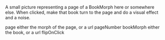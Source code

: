 A small picture representing a page of a BookMorph here or somewhere else.  When clicked, make that book turn to the page and do a visual effect and a noise.

page			either the morph of the page, or a url
pageNumber
bookMorph		either the book, or a url
flipOnClick